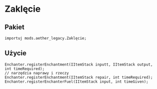 # Zaklęcie

## Pakiet

```zenscript
importuj mods.aether_legacy.Zaklęcie;
```
## Użycie

```zenscript
Enchanter.registerEnchantment(IItemStack inputt, IItemStack output, int timeRequired);
// narzędzia naprawy i rzeczy
Enchanter.registerEnchantment(IItemStack repair, int timeRequired);
Enchanter.registerEnchanterFuel(IItemStack input, int timeGiven);
```